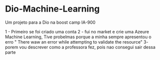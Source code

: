 # Dio-Machine-Learning
Um projeto para a Dio na boost camp IA-900

1 - Primeiro se foi criado uma conta
2 - fui no market e crie uma Azeure Machine Learning, Tive probelmas porque a minha sempre apresentou o erro " There waw an error while attempting to validate the resource"
3-  porem vou descrever como a professora fez, pois nao consegui sair dessa parte
